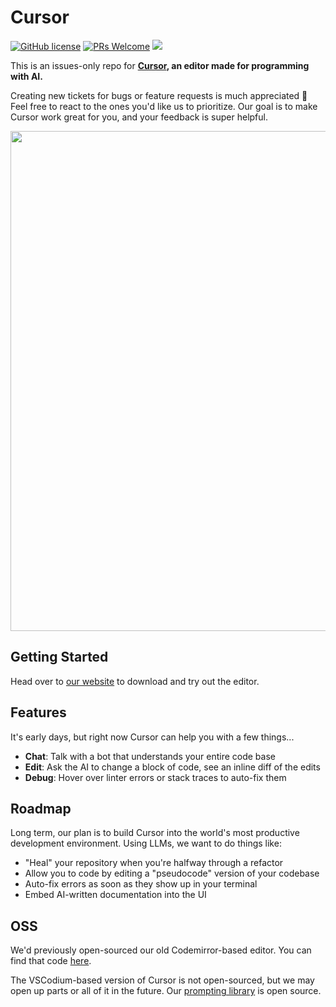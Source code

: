 # Cursor

[![GitHub license](https://img.shields.io/badge/license-MIT-blue.svg)](https://github.com/getcursor/cursor/blob/main/LICENSE) [![PRs Welcome](https://img.shields.io/badge/PRs-welcome-brightgreen.svg)]() [![](https://dcbadge.vercel.app/api/server/PJEgRywgRy?style=flat&compact=true)](https://discord.gg/PJEgRywgRy)

This is an issues-only repo for **[Cursor](https://cursor.so), an editor made for programming with AI.** 

Creating new tickets for bugs or feature requests is much appreciated 🙂 Feel free to react to the ones you'd like us to prioritize. Our goal is to make Cursor work great for you, and your feedback is super helpful.

<p align="center">
<a href="https://cursor.so/">
<img src="https://user-images.githubusercontent.com/4297743/235380904-b2efe56f-4e73-4d6b-82dd-98b414f53687.png" width="800"><br>
</a>
</p>

## Getting Started

Head over to [our website](https://cursor.so/) to download and try out the editor.

## Features

It's early days, but right now Cursor can help you with a few things...

-   **Chat**: Talk with a bot that understands your entire code base
-   **Edit**: Ask the AI to change a block of code, see an inline diff of the edits
-   **Debug**: Hover over linter errors or stack traces to auto-fix them

## Roadmap

Long term, our plan is to build Cursor into the world's most productive development environment. Using LLMs, we want to do things like:

-   "Heal" your repository when you're halfway through a refactor
-   Allow you to code by editing a "pseudocode" version of your codebase
-   Auto-fix errors as soon as they show up in your terminal
-   Embed AI-written documentation into the UI

## OSS

We'd previously open-sourced our old Codemirror-based editor. You can find that code [here](https://github.com/getcursor/cursor-codemirror).

The VSCodium-based version of Cursor is not open-sourced, but we may open up parts or all of it in the future. Our [prompting library](https://github.com/anysphere/priompt) is open source.
